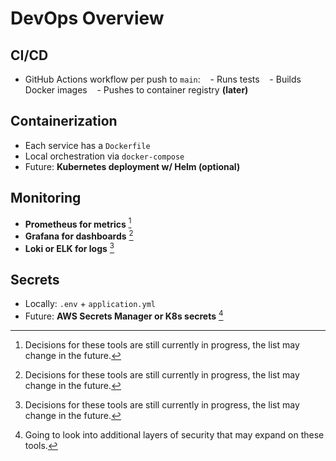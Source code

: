 # DevOps Overview

## CI/CD
- GitHub Actions workflow per push to `main`:
&nbsp;&nbsp;&nbsp;- Runs tests
&nbsp;&nbsp;&nbsp;- Builds Docker images
&nbsp;&nbsp;&nbsp;- Pushes to container registry **(later)**

## Containerization
- Each service has a `Dockerfile`
- Local orchestration via `docker-compose`
- Future: **Kubernetes deployment w/ Helm (optional)**

## Monitoring
- **Prometheus for metrics** [^1]
- **Grafana for dashboards** [^1]
- **Loki or ELK for logs** [^1]

## Secrets
- Locally: `.env` + `application.yml`
- Future: **AWS Secrets Manager or K8s secrets** [^2]

[^1]: Decisions for these tools are still currently in progress, the list may change in the future.
[^2]: Going to look into additional layers of security that may expand on these tools.
